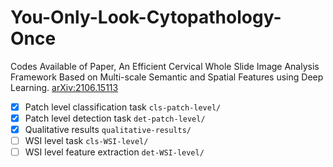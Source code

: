 # You-Only-Look-Cytopathology-Once
Codes Available of Paper, An Efficient Cervical Whole Slide Image Analysis Framework Based on Multi-scale Semantic and Spatial Features using Deep Learning. [arXiv:2106.15113](https://arxiv.org/abs/2106.15113)

- [x] Patch level classification task `cls-patch-level/`
- [x] Patch level detection task `det-patch-level/`
- [x] Qualitative results `qualitative-results/`
- [ ] WSI level task `cls-WSI-level/`
- [ ] WSI level feature extraction `det-WSI-level/`
